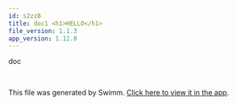 ```yaml
---
id: s2zz8
title: doc1 <h1>HELLO</h1>
file_version: 1.1.3
app_version: 1.12.0
---
```


doc

<br/>

This file was generated by Swimm. [Click here to view it in the app](https://swimm-web-app.web.app/repos/Z2l0aHViJTNBJTNBdDElM0ElM0FlcmFuLXN3aW1t/docs/s2zz8).
